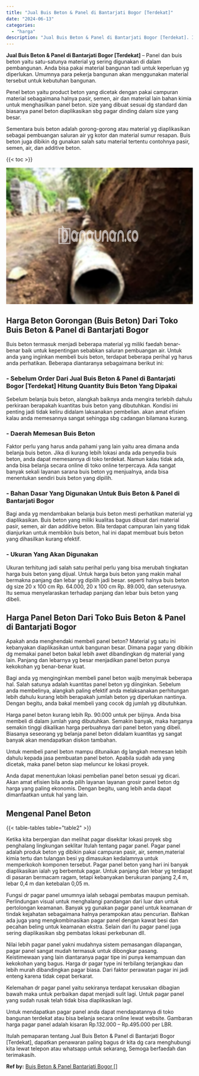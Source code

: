```yaml
---
title: "Jual Buis Beton & Panel di Bantarjati Bogor [Terdekat]"
date: "2024-06-13"
categories: 
  - "harga"
description: "Jual Buis Beton & Panel di Bantarjati Bogor [Terdekat]. Itulah pemaparan tentang Jual Buis Beton & Panel di Bantarjati Bogor [Terdekat], dapatkan penawaran..."
---
```


**Jual Buis Beton & Panel di Bantarjati Bogor \[Terdekat\]** – Panel dan buis beton yaitu satu-satunya material yg sering digunakan di dalam pembangunan. Anda bisa pakai material bangunan tadi untuk keperluan yg diperlukan. Umumnya para pekerja bangunan akan menggunakan material tersebut untuk kebutuhan bangunan.

Penel beton yaitu product beton yang dicetak dengan pakai campuran material sebagaimana halnya pasir, semen, air dan material lain bahan kimia untuk menghasilkan panel beton. size yang dibuat sesuai dg standard dan biasanya panel beton diaplikasikan sbg pagar dinding dalam size yang besar.

Sementara buis beton adalah gorong-gorong atau material yg diaplikasikan sebagai pembuangan saluran air yg kotor dan material sumur resapan. Buis beton juga dibikin dg gunakan salah satu material tertentu contohnya pasir, semen, air, dan additive beton.

{{< toc >}}

![Jual Buis Beton & Panel di Bantarjati Bogor [Terdekat]](/images/jual-panel-buis-beton-murah-14.png)

## Harga Beton Gorongan (Buis Beton) Dari Toko Buis Beton & Panel di Bantarjati Bogor

Buis beton termasuk menjadi beberapa material yg miliki faedah benar-benar baik untuk kepentingan sebabkan saluran pembuangan air. Untuk anda yang inginkan membeli buis beton, terdapat beberapa perihal yg harus anda perhatikan. Beberapa diantaranya sebagaimana berikut ini:

### \- Sebelum Order Dari Jual Buis Beton & Panel di Bantarjati Bogor \[Terdekat\] Hitung Quantity Buis Beton Yang Dipakai

Sebelum belanja buis beton, alangkah baiknya anda mengira terlebih dahulu perkiraan berapakah kuantitas buis beton yang dibutuhkan. Kondisi ini penting jadi tidak keliru didalam laksanakan pembelian. akan amat efisien kalau anda memesannya sangat sehingga sbg cadangan bilamana kurang.

### \- Daerah Memesan Buis Beton

Faktor perlu yang harus anda pahami yang lain yaitu area dimana anda belanja buis beton. Jika di kurang lebih lokasi anda ada penyedia buis beton, anda dapat memesannya di toko terdekat. Namun kalau tidak ada, anda bisa belanja secara online di toko online terpercaya. Ada sangat banyak sekali layanan sarana buis beton yg menjualnya, anda bisa menentukan sendiri buis beton yang dipilih.

### \- Bahan Dasar Yang Digunakan Untuk Buis Beton & Panel di Bantarjati Bogor

Bagi anda yg mendambakan belanja buis beton mesti perhatikan material yg diaplikasikan. Buis beton yang miliki kualitas bagus dibuat dari material pasir, semen, air dan additive beton. Bila terdapat campuran lain yang tidak dianjurkan untuk membikin buis beton, hal ini dapat membuat buis beton yang dihasilkan kurang efektif.

### \- Ukuran Yang Akan Digunakan

Ukuran terhitung jadi salah satu perihal perlu yang bisa merubah tingkatan harga buis beton yang dijual. Untuk harga buis beton yang makin mahal bermakna panjang dan lebar yg dipilih jadi besar. seperti halnya buis beton dg size 20 x 100 cm Rp. 64.000, 20 x 100 cm Rp. 89.000, dan seterusnya. Itu semua menyelaraskan terhadap panjang dan lebar buis beton yang dibeli.

## Harga Panel Beton Dari Toko Buis Beton & Panel di Bantarjati Bogor

Apakah anda menghendaki membeli panel beton? Material yg satu ini kebanyakan diaplikasikan untuk bangunan besar. Dimana pagar yang dibikin dg memakai panel beton bakal lebih awet dibandingkan dg material yang lain. Panjang dan lebarnya yg besar menjadikan panel beton punya kekokohan yg benar-benar kuat.

Bagi anda yg menginginkan membeli panel beton wajib menyimak beberapa hal. Salah satunya adalah kuantitas panel beton yg diinginkan. Sebelum anda membelinya, alangkah paling efektif anda melaksanakan perhitungan lebih dahulu kurang lebih berapakah jumlah beton yg diperlukan nantinya. Dengan begitu, anda bakal membeli yang cocok dg jumlah yg dibutuhkan.

Harga panel beton kurang lebih Rp. 90.000 untuk per bijinya. Anda bisa membeli di dalam jumlah yang dibutuhkan. Semakin banyak, maka harganya semakin tinggi dikalikan harga perbuahnya dari panel beton yang dibeli. Biasanya seseorang yg belanja panel beton didalam kuantitas yg sangat banyak akan mendapatkan diskon tambahan.

Untuk membeli panel beton mampu ditunaikan dg langkah memesan lebih dahulu kepada jasa pembuatan panel beton. Apabila sudah ada yang dicetak, maka panel beton siap meluncur ke lokasi proyek.

Anda dapat menentukan lokasi pembelian panel beton sesuai yg dicari. Akan amat efisien bila anda pilih layanan layanan grosir panel beton dg harga yang paling ekonomis. Dengan begitu, uang lebih anda dapat dimanfaatkan untuk hal yang lain.

## Mengenal Panel Beton

{{< table-tables table="table2" >}}

Ketika kita berpergian dan melihat pagar disekitar lokasi proyek sbg penghalang lingkungan seklitar Itulah tentang pagar panel. Pagar panel adalah produk beton yg dibikin pakai campuran pasir, air, semen,material kimia tertu dan tulangan besi yg dimasukan kedalamnya untuk memperkokoh komponen tersebut. Pagar panel beton yang hari ini banyak diaplikasikan ialah yg berbentuk pagar. Untuk panjang dan lebar yg terdapat di pasaran bermacam ragam, tetapi kebanyakan berukuran panjang 2,4 m, lebar 0,4 m dan ketebalan 0,05 m.

Fungsi dr pagar panel umumnya ialah sebagai pembatas maupun pemisah. Perlindungan visual untuk menghalangi pandangan dari luar dan untuk pertolongan keamanan. Banyak yg gunakan pagar panel untuk keamanan dr tindak kejahatan sebagaimana halnya perampokan atau pencurian. Bahkan ada juga yang mengkombinasikan pagar panel dengan kawat besi dan pecahan beling untuk keamanan ekstra. Selain dari itu pagar panel juga sering diaplikasikan sbg pembatas lokasi perkebunan dll.

Nilai lebih pagar panel yakni mudahnya sistem pemasangan dilapangan, pagar panel sangat mudah termasuk untuk dibongkar pasang. Keistimewaan yang lain diantaranya pagar tipe ini punya kemampuan dan kekokohan yang bagus. Harga dr pagar type ini terbilang terjangkau dan lebih murah dibandingkan pagar biasa. Dari faktor perawatan pagar ini jadi enteng karena tidak cepat berkarat.

Kelemahan dr pagar panel yaitu sekiranya terdapat kerusakan dibagian bawah maka untuk perbaikan dapat menjadi sulit lagi. Untuk pagar panel yang sudah rusak telah tidak bisa diaplikasikan lagi.

Untuk mendapatkan pagar panel anda dapat mendapatannya di toko bangunan terdekat atau bisa belanja secara online lewat website. Gambaran harga pagar panel adalah kisaran Rp.132.000 – Rp.495.000 per LBR.

Itulah pemaparan tentang Jual Buis Beton & Panel di Bantarjati Bogor \[Terdekat\], dapatkan penawaran paling bagus dr kita dg cara menghubungi kita lewat telepon atau whatsapp untuk sekarang, Semoga berfaedah dan terimakasih.

**Ref by:** [Buis Beton & Panel Bantarjati Bogor []](https://id.wikipedia.org/wiki/Buis)
